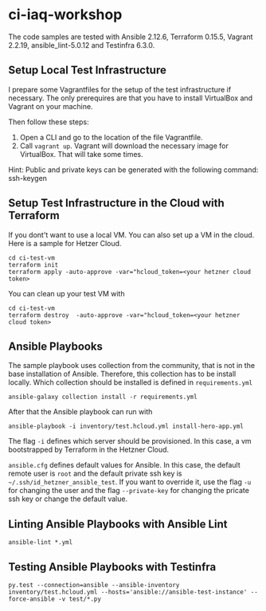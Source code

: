 # ci-iaq-workshop

The code samples are tested with Ansible 2.12.6, Terraform 0.15.5, Vagrant 2.2.19, ansible_lint-5.0.12 and Testinfra 6.3.0.

## Setup Local Test Infrastructure
I prepare some Vagrantfiles for the setup of the test infrastructure if necessary.
The only prerequires are that you have to install VirtualBox and Vagrant on your machine.

Then follow these steps:
1. Open a CLI and go to the location of the file Vagrantfile.
2. Call `vagrant up`. Vagrant will download the necessary image for VirtualBox. That will take some times.

Hint: Public and private keys can be generated with the following command: ssh-keygen


## Setup Test Infrastructure in the Cloud with Terraform

If you dont't want to use a local VM. You can also set up a VM in the cloud. 
Here is a sample for Hetzer Cloud. 


```
cd ci-test-vm
terraform init
terraform apply -auto-approve -var="hcloud_token=<your hetzner cloud token>
```

You can clean up your test VM with

```
cd ci-test-vm
terraform destroy  -auto-approve -var="hcloud_token=<your hetzner cloud token>
```

## Ansible Playbooks

The sample playbook uses collection from the community, that is not in the base installation of Ansible.
Therefore, this collection has to be install locally.
Which collection should be installed is defined in `requirements.yml`

```
ansible-galaxy collection install -r requirements.yml
```

After that the Ansible playbook can run with

```
ansible-playbook -i inventory/test.hcloud.yml install-hero-app.yml
```
The flag `-i` defines which server should be provisioned.
In this case, a vm bootstrapped by Terraform in the Hetzner Cloud.

`ansible.cfg` defines default values for Ansible.
In this case, the default remote user is `root` and the default private ssh key is `~/.ssh/id_hetzner_ansible_test`.
If you want to override it, use the flag `-u` for changing the user and the flag `--private-key` for changing the pricate ssh key or change the default value.

## Linting Ansible Playbooks with Ansible Lint

```shell
ansible-lint *.yml
```

## Testing Ansible Playbooks with Testinfra

```
py.test --connection=ansible --ansible-inventory inventory/test.hcloud.yml --hosts='ansible://ansible-test-instance' --force-ansible -v test/*.py
```
